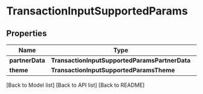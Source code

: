 # TransactionInputSupportedParams

## Properties

| Name            | Type                                           | Description | Notes |
| --------------- | ---------------------------------------------- | ----------- | ----- |
| **partnerData** | **TransactionInputSupportedParamsPartnerData** |             |       |
| **theme**       | **TransactionInputSupportedParamsTheme**       |             |       |

\[Back to Model list] \[Back to API list] \[Back to README]
